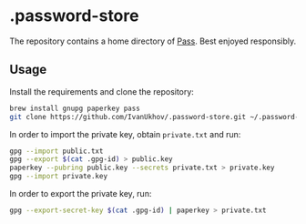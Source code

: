 # .password-store

The repository contains a home directory of [Pass][pass]. Best enjoyed
responsibly.

## Usage

Install the requirements and clone the repository:

```bash
brew install gnupg paperkey pass
git clone https://github.com/IvanUkhov/.password-store.git ~/.password-store
```

In order to import the private key, obtain `private.txt` and run:

```bash
gpg --import public.txt
gpg --export $(cat .gpg-id) > public.key
paperkey --pubring public.key --secrets private.txt > private.key
gpg --import private.key
```

In order to export the private key, run:

```bash
gpg --export-secret-key $(cat .gpg-id) | paperkey > private.txt
```

[pass]: https://www.passwordstore.org/
